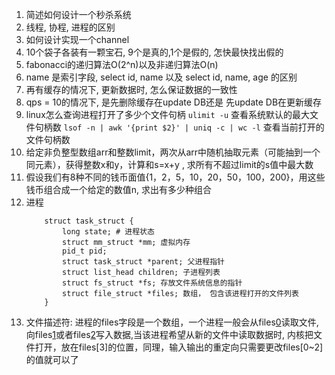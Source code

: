 1. 简述如何设计一个秒杀系统
2. 线程, 协程, 进程的区别
3. 如何设计实现一个channel
4. 10个袋子各装有一颗宝石, 9个是真的,1个是假的, 怎快最快找出假的
5. fabonacci的递归算法O(2^n)以及非递归算法O(n)
6. name 是索引字段, select id, name 以及 select id, name, age 的区别
7. 再有缓存的情况下, 更新数据时, 怎么保证数据的一致性
8. qps = 10的情况下, 是先删除缓存在update DB还是 先update DB在更新缓存
9. linux怎么查询进程打开了多少个文件句柄
	`ulimit -u` 查看系统默认的最大文件句柄数
	`lsof -n | awk '{print $2}' | uniq -c | wc -l` 查看当前打开的文件句柄数
10. 给定非负整型数组arr和整数limit，两次从arr中随机抽取元素（可能抽到一个同元素），获得整数x和y，计算和s=x+y
, 求所有不超过limit的s值中最大数
11. 假设我们有8种不同的钱币面值{1，2，5，10，20，50，100，200}，用这些钱币组合成一个给定的数值n, 求出有多少种组合
12. 进程
	```
		struct task_struct {
			long state; # 进程状态
			struct mm_struct *mm; 虚拟内存
			pid_t pid;
			struct task_struct *parent; 父进程指针
			struct list_head children; 子进程列表
			struct fs_struct *fs; 存放文件系统信息的指针
			struct file_struct *files; 数组， 包含该进程打开的文件列表
		}
	```
13. 文件描述符: 进程的files字段是一个数组，一个进程一般会从files[0](标准输入)读取文件, 向files[1](标准输出)或者files[2](标准错误输出)写入数据,当该进程希望从新的文件中读取数据时, 内核把文件打开，放在files[3]的位置，同理，输入输出的重定向只需要更改files[0~2]的值就可以了

